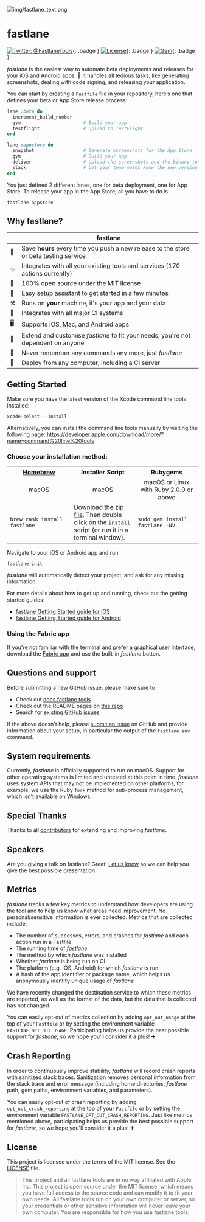 ![img/fastlane_text.png](img/fastlane_text.png)

fastlane
============

[![Twitter: @FastlaneTools](https://img.shields.io/badge/contact-@FastlaneTools-blue.svg?style=flat)](https://twitter.com/FastlaneTools){: .badge }
[![License](https://img.shields.io/badge/license-MIT-green.svg?style=flat)](https://github.com/fastlane/fastlane/blob/master/LICENSE){: .badge }
[![Gem](https://img.shields.io/gem/v/fastlane.svg?style=flat)](https://rubygems.org/gems/fastlane){: .badge }

_fastlane_ is the easiest way to automate beta deployments and releases for your iOS and Android apps. 🚀 It handles all tedious tasks, like generating screenshots, dealing with code signing, and releasing your application.

You can start by creating a `Fastfile` file in your repository, here’s one that defines your beta or App Store release process:

```ruby
lane :beta do
  increment_build_number
  gym                       # Build your app
  testflight                # Upload to TestFlight
end

lane :appstore do
  snapshot                  # Generate screenshots for the App Store
  gym                       # Build your app
  deliver                   # Upload the screenshots and the binary to iTunes
  slack                     # Let your team-mates know the new version is live
end
```

You just defined 2 different lanes, one for beta deployment, one for App Store. To release your app in the App Store, all you have to do is

```no-highlight
fastlane appstore
```

## Why fastlane?

|              | fastlane
-------------- | ----------
🚀 | Save **hours** every time you push a new release to the store or beta testing service
✨ | Integrates with all your existing tools and services (170 actions currently)
📖 | 100% open source under the MIT license
🎩 | Easy setup assistant to get started in a few minutes
⚒ | Runs on **your** machine, it's your app and your data
👻 | Integrates with all major CI systems
🖥 | Supports iOS, Mac, and Android apps
🔧 | Extend and customise _fastlane_ to fit your needs, you're not dependent on anyone
💭 | Never remember any commands any more, just _fastlane_
🚢 | Deploy from any computer, including a CI server

## Getting Started

Make sure you have the latest version of the Xcode command line tools installed:

```no-highlight
xcode-select --install
```

Alternatively, you can install the command line tools manually by visiting the following page:
https://developer.apple.com/download/more/?name=command%20line%20tools

### Choose your installation method:

<table width="100%">
<tr>
<th width="33%"><a href="http://brew.sh">Homebrew</a></td>
<th width="33%">Installer Script</td>
<th width="33%">Rubygems</td>
</tr>
<tr>
<td width="33%" align="center">macOS</td>
<td width="33%" align="center">macOS</td>
<td width="33%" align="center">macOS or Linux with Ruby 2.0.0 or above</td>
</tr>
<tr> 
<td width="33%"><code>brew cask install fastlane</code></td>
<td width="33%"><a href="https://download.fastlane.tools">Download the zip file</a>. Then double click on the <code>install</code> script (or run it in a terminal window).</td>
<td width="33%"><code>sudo gem install fastlane -NV</code></td>
</tr>
</table>

Navigate to your iOS or Android app and run

```no-highlight
fastlane init
```

_fastlane_ will automatically detect your project, and ask for any missing information.

For more details about how to get up and running, check out the getting started guides:

- [fastlane Getting Started guide for iOS](getting-started/ios/setup.md)
- [fastlane Getting Started guide for Android](getting-started/android/setup.md)

### Using the Fabric app

If you're not familiar with the terminal and prefer a graphical user interface, download the [Fabric app](https://get.fabric.io/) and use the built-in _fastlane_ button.

## Questions and support

Before submitting a new GitHub issue, please make sure to

- Check out [docs.fastlane.tools](https://docs.fastlane.tools)
- Check out the README pages on [this repo](https://github.com/fastlane/fastlane)
- Search for [existing GitHub issues](https://github.com/fastlane/fastlane/issues)

If the above doesn't help, please [submit an issue](https://github.com/fastlane/fastlane/issues) on GitHub and provide information about your setup, in particular the output of the `fastlane env` command.

## System requirements

Currently, _fastlane_ is officially supported to run on macOS. Support for other operating systems is limited and untested at this point in time. _fastlane_ uses system APIs that may not be implemented on other platforms, for example, we use the Ruby `fork` method for sub-process management, which isn't available on Windows.

## Special Thanks

Thanks to all [contributors](https://github.com/fastlane/fastlane/graphs/contributors) for extending and improving _fastlane_.

## Speakers

Are you giving a talk on fastlane? Great! [Let us know](https://fastlane.tools/speaking) so we can help you give the best possible presentation. 

## Metrics

_fastlane_ tracks a few key metrics to understand how developers are using the tool and to help us know what areas need improvement. No personal/sensitive information is ever collected. Metrics that are collected include: 

* The number of successes, errors, and crashes for _fastlane_ and each action run in a Fastfile
* The running time of _fastlane_
* The method by which _fastlane_ was installed
* Whether _fastlane_ is being run on CI
* The platform (e.g. iOS, Android) for which _fastlane_ is run
* A hash of the app identifier or package name, which helps us anonymously identify unique usage of _fastlane_

We have recently changed the destination service to which these metrics are reported, as well as the format of the data, but the data that is collected has not changed.

You can easily opt-out of metrics collection by adding `opt_out_usage` at the top of your `Fastfile` or by setting the environment variable `FASTLANE_OPT_OUT_USAGE`. Participating helps us provide the best possible support for _fastlane_, so we hope you'll consider it a plus! :heavy_plus_sign:

## Crash Reporting

In order to continuously improve stability, _fastlane_ will record crash reports with sanitized stack traces. Sanitization removes personal information from the stack trace and error message (including home directories, _fastlane_ path, gem paths, environment variables, and parameters).

You can easily opt-out of crash reporting by adding `opt_out_crash_reporting` at the top of your `Fastfile` or by setting the environment variable `FASTLANE_OPT_OUT_CRASH_REPORTING`. Just like metrics mentioned above, participating helps us provide the best possible support for _fastlane_, so we hope you'll consider it a plus! :heavy_plus_sign:

## License

This project is licensed under the terms of the MIT license. See the [LICENSE](https://github.com/fastlane/fastlane/blob/master/LICENSE) file.

> This project and all fastlane tools are in no way affiliated with Apple Inc. This project is open source under the MIT license, which means you have full access to the source code and can modify it to fit your own needs. All fastlane tools run on your own computer or server, so your credentials or other sensitive information will never leave your own computer. You are responsible for how you use fastlane tools.
